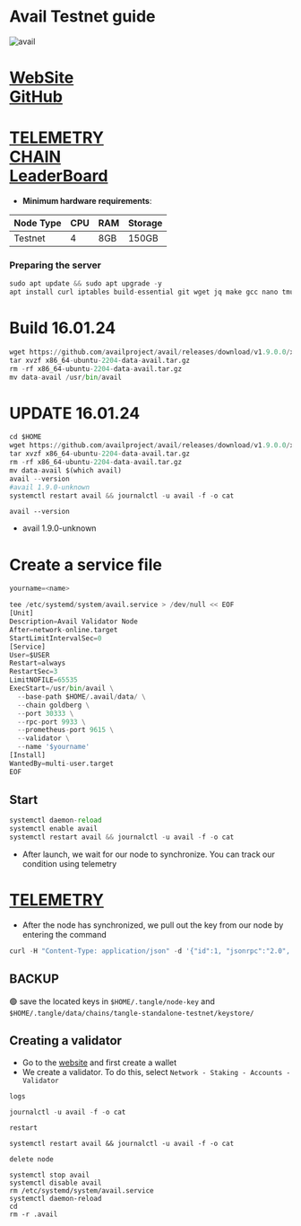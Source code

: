 # Avail Testnet guide


![avail](https://github.com/obajay/nodes-Guides/assets/44331529/d3f953c2-59c8-4e77-8204-ead225b79674)


[WebSite](https://www.availproject.org/#overview)\
[GitHub](https://github.com/availproject/avail)
=
[TELEMETRY](https://telemetry.avail.tools/#/0x6f09966420b2608d1947ccfb0f2a362450d1fc7fd902c29b67c906eaa965a7ae) \
[CHAIN](https://goldberg.avail.tools/#/staking) \
[LeaderBoard](https://leaderboard.availproject.org/)
=

- **Minimum hardware requirements**:

| Node Type |CPU | RAM  | Storage  | 
|-----------|----|------|----------|
| Testnet   |   4|  8GB | 150GB    |

### Preparing the server
```python
sudo apt update && sudo apt upgrade -y
apt install curl iptables build-essential git wget jq make gcc nano tmux htop nvme-cli pkg-config libssl-dev libleveldb-dev tar clang bsdmainutils ncdu unzip libleveldb-dev -y
```

# Build 16.01.24
```python
wget https://github.com/availproject/avail/releases/download/v1.9.0.0/x86_64-ubuntu-2204-data-avail.tar.gz
tar xvzf x86_64-ubuntu-2204-data-avail.tar.gz
rm -rf x86_64-ubuntu-2204-data-avail.tar.gz
mv data-avail /usr/bin/avail
```


# UPDATE 16.01.24
```python
cd $HOME
wget https://github.com/availproject/avail/releases/download/v1.9.0.0/x86_64-ubuntu-2204-data-avail.tar.gz
tar xvzf x86_64-ubuntu-2204-data-avail.tar.gz
rm -rf x86_64-ubuntu-2204-data-avail.tar.gz
mv data-avail $(which avail)
avail --version
#avail 1.9.0-unknown
systemctl restart avail && journalctl -u avail -f -o cat
```

`avail --version`
- avail 1.9.0-unknown

# Create a service file
```python
yourname=<name>
```
```python
tee /etc/systemd/system/avail.service > /dev/null << EOF
[Unit]
Description=Avail Validator Node
After=network-online.target
StartLimitIntervalSec=0
[Service]
User=$USER
Restart=always
RestartSec=3
LimitNOFILE=65535
ExecStart=/usr/bin/avail \
  --base-path $HOME/.avail/data/ \
  --chain goldberg \
  --port 30333 \
  --rpc-port 9933 \
  --prometheus-port 9615 \
  --validator \
  --name '$yourname'
[Install]
WantedBy=multi-user.target
EOF
```

## Start
```python
systemctl daemon-reload
systemctl enable avail
systemctl restart avail && journalctl -u avail -f -o cat
```

- After launch, we wait for our node to synchronize. You can track our condition using telemetry

[TELEMETRY](https://telemetry.avail.tools/#/0x6f09966420b2608d1947ccfb0f2a362450d1fc7fd902c29b67c906eaa965a7ae)
=

- After the node has synchronized, we pull out the key from our node by entering the command
```python
curl -H "Content-Type: application/json" -d '{"id":1, "jsonrpc":"2.0", "method": "author_rotateKeys", "params":[]}' http://localhost:9933
```

## BACKUP
🟢 save the located keys in `$HOME/.tangle/node-key` and `$HOME/.tangle/data/chains/tangle-standalone-testnet/keystore/`

## Creating a validator
- Go to the [website](https://goldberg.avail.tools/#/explorer) and first create a wallet
- We create a validator. To do this, select `Network - Staking - Accounts - Validator`

`logs`
```python
journalctl -u avail -f -o cat
```
`restart`
```
systemctl restart avail && journalctl -u avail -f -o cat
```
`delete node`
```
systemctl stop avail
systemctl disable avail
rm /etc/systemd/system/avail.service
systemctl daemon-reload
cd
rm -r .avail
```
